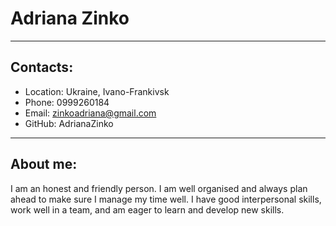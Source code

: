 # Adriana Zinko
***
## Contacts:
+ Location: Ukraine, Ivano-Frankivsk
+ Phone: 0999260184
+ Email: zinkoadriana@gmail.com
+ GitHub: AdrianaZinko
***

## About me:
I am an honest and friendly person. I am well organised and always plan ahead to make sure I manage my time well. I have good interpersonal skills, work well in a team, and am eager to learn and develop new skills. 
